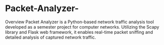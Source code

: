 # Packet-Analyzer-
Overview Packet Analyzer is a Python-based network traffic analysis tool developed as a semester project for computer networks. Utilizing the Scapy library and Flask web framework, it enables real-time packet sniffing and detailed analysis of captured network traffic.  
